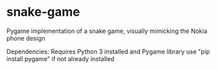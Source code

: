 # snake-game
Pygame implementation of a snake game, visually mimicking the Nokia phone design 

Dependencies:
Requires Python 3 installed and Pygame library
use "pip install pygame" if not already installed 
